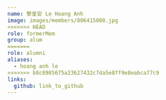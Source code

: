 ```yaml
---
name: 黎皇安 Le Hoang Anh 
image: images/members/806415008.jpg 
<<<<<<< HEAD
role: formerMem
group: alum
=======
role: alumni
aliases:
  - hoang anh le
>>>>>>> b8c8985675a23627432c7da5e8ff9e8eabca77c9
links:
  github: link_to_github 
---
```

